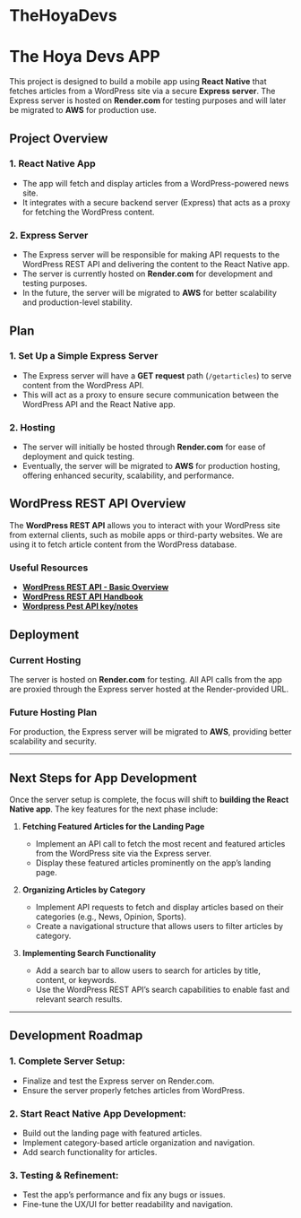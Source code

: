 # TheHoyaDevs
# The Hoya Devs APP

This project is designed to build a mobile app using **React Native** that fetches articles from a WordPress site via a secure **Express server**. The Express server is hosted on **Render.com** for testing purposes and will later be migrated to **AWS** for production use.

## Project Overview

### 1. React Native App
- The app will fetch and display articles from a WordPress-powered news site.
- It integrates with a secure backend server (Express) that acts as a proxy for fetching the WordPress content.

### 2. Express Server
- The Express server will be responsible for making API requests to the WordPress REST API and delivering the content to the React Native app.
- The server is currently hosted on **Render.com** for development and testing purposes.
- In the future, the server will be migrated to **AWS** for better scalability and production-level stability.

## Plan

### 1. Set Up a Simple Express Server
- The Express server will have a **GET request** path (`/getarticles`) to serve content from the WordPress API.
- This will act as a proxy to ensure secure communication between the WordPress API and the React Native app.

### 2. Hosting
- The server will initially be hosted through **Render.com** for ease of deployment and quick testing.
- Eventually, the server will be migrated to **AWS** for production hosting, offering enhanced security, scalability, and performance.

## WordPress REST API Overview

The **WordPress REST API** allows you to interact with your WordPress site from external clients, such as mobile apps or third-party websites. We are using it to fetch article content from the WordPress database.

### Useful Resources
- [**WordPress REST API - Basic Overview**](https://jetpack.com/blog/wordpress-rest-api/)
- [**WordPress REST API Handbook**](https://developer.wordpress.org/rest-api/)
- [**Wordpress Pest API key/notes**](https://docs.google.com/document/d/1kN-1DNFeeYH2-D8vLbQRtNSeF4xOQ4TTOjPAF5UeQtY/edit?pli=1)

## Deployment

### Current Hosting
The server is hosted on **Render.com** for testing. All API calls from the app are proxied through the Express server hosted at the Render-provided URL.

### Future Hosting Plan
For production, the Express server will be migrated to **AWS**, providing better scalability and security.

---

## Next Steps for App Development

Once the server setup is complete, the focus will shift to **building the React Native app**. The key features for the next phase include:

1. **Fetching Featured Articles for the Landing Page**
   - Implement an API call to fetch the most recent and featured articles from the WordPress site via the Express server.
   - Display these featured articles prominently on the app’s landing page.

2. **Organizing Articles by Category**
   - Implement API requests to fetch and display articles based on their categories (e.g., News, Opinion, Sports).
   - Create a navigational structure that allows users to filter articles by category.

3. **Implementing Search Functionality**
   - Add a search bar to allow users to search for articles by title, content, or keywords.
   - Use the WordPress REST API’s search capabilities to enable fast and relevant search results.

---

## Development Roadmap

### 1. Complete Server Setup:
- Finalize and test the Express server on Render.com.
- Ensure the server properly fetches articles from WordPress.

### 2. Start React Native App Development:
- Build out the landing page with featured articles.
- Implement category-based article organization and navigation.
- Add search functionality for articles.

### 3. Testing & Refinement:
- Test the app’s performance and fix any bugs or issues.
- Fine-tune the UX/UI for better readability and navigation.
